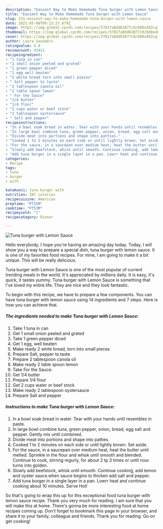 ```yaml
---
description: "Easiest Way to Make Homemade Tuna burger with Lemon Sauce"
title: "Easiest Way to Make Homemade Tuna burger with Lemon Sauce"
slug: 531-easiest-way-to-make-homemade-tuna-burger-with-lemon-sauce
date: 2021-05-08T09:13:27.679Z
image: https://img-global.cpcdn.com/recipes/5701fa8dd63877c0/680x482cq70/tuna-burger-with-lemon-sauce-recipe-main-photo.jpg
thumbnail: https://img-global.cpcdn.com/recipes/5701fa8dd63877c0/680x482cq70/tuna-burger-with-lemon-sauce-recipe-main-photo.jpg
cover: https://img-global.cpcdn.com/recipes/5701fa8dd63877c0/680x482cq70/tuna-burger-with-lemon-sauce-recipe-main-photo.jpg
author: Laura Saunders
ratingvalue: 4.4
reviewcount: 43411
recipeingredient:
- "1 tuna in can"
- "1 small onion peeled and grated"
- "1 green pepper diced"
- "1 egg well beaten"
- "2 white bread torn into small pieces"
- " Salt pepper to taste"
- "2 tablespoon canola oil"
- "2 table spoon lemon"
- " For the Sauce"
- "1/4 butter"
- "1/4 flour"
- "2 cups water or beef stock"
- "2 tablespoon oystersauce"
- " Salt and pepper"
recipeinstructions:
- "In a bowl soak bread in water. Tear with your hands until resembles in paste."
- "In large bowl combine tuna, green pepper, onion, bread, egg salt and pepper. Gently mix until combined."
- "Divide meat into portions and shape into patties."
- "Cooked 1 to 2 minutes on each side or until lightly brown. Set aside."
- "For the sauce, in a saucepan over medium heat, heat the butter until melted. Sprinkle in the flour and whisk until smooth and blended. Continue to cook, stirring regurly, for about 2 tp 3 times or until roux turns into golden."
- "Slowly add beefstock, whisk until smooth. Continue cookinģ, add lemon and oyster sauce.when sauce begins to thicken add salt and pepper."
- "Add tuna burger in a single layer in a pan. Lowrr heat and continue cooking about 10 minutes. Serve Hot!"
categories:
- Recipe
tags:
- tuna
- burger
- with

katakunci: tuna burger with 
nutrition: 207 calories
recipecuisine: American
preptime: "PT15M"
cooktime: "PT53M"
recipeyield: "1"
recipecategory: Dinner

---
```



![Tuna burger with Lemon Sauce](https://img-global.cpcdn.com/recipes/5701fa8dd63877c0/680x482cq70/tuna-burger-with-lemon-sauce-recipe-main-photo.jpg)

Hello everybody, I hope you're having an amazing day today. Today, I will show you a way to prepare a special dish, tuna burger with lemon sauce. It is one of my favorites food recipes. For mine, I am going to make it a bit unique. This will be really delicious.

Tuna burger with Lemon Sauce is one of the most popular of current trending meals in the world. It's appreciated by millions daily. It is easy, it's quick, it tastes yummy. Tuna burger with Lemon Sauce is something that I've loved my entire life. They are nice and they look fantastic.




To begin with this recipe, we have to prepare a few components. You can have tuna burger with lemon sauce using 14 ingredients and 7 steps. Here is how you can achieve that.

<!--inarticleads1-->

##### The ingredients needed to make Tuna burger with Lemon Sauce:

1. Take 1 tuna in can
1. Get 1 small onion peeled and grated
1. Take 1 green pepper diced
1. Get 1 egg, well beaten
1. Make ready 2 white bread, torn into small pieces
1. Prepare  Salt, pepper to taste
1. Prepare 2 tablespoon canola oil
1. Make ready 2 table spoon lemon
1. Take  For the Sauce:
1. Get 1/4 butter
1. Prepare 1/4 flour
1. Get 2 cups water or beef stock
1. Make ready 2 tablespoon oystersauce
1. Prepare  Salt and pepper




<!--inarticleads2-->

##### Instructions to make Tuna burger with Lemon Sauce:

1. In a bowl soak bread in water. Tear with your hands until resembles in paste.
1. In large bowl combine tuna, green pepper, onion, bread, egg salt and pepper. Gently mix until combined.
1. Divide meat into portions and shape into patties.
1. Cooked 1 to 2 minutes on each side or until lightly brown. Set aside.
1. For the sauce, in a saucepan over medium heat, heat the butter until melted. Sprinkle in the flour and whisk until smooth and blended. Continue to cook, stirring regurly, for about 2 tp 3 times or until roux turns into golden.
1. Slowly add beefstock, whisk until smooth. Continue cookinģ, add lemon and oyster sauce.when sauce begins to thicken add salt and pepper.
1. Add tuna burger in a single layer in a pan. Lowrr heat and continue cooking about 10 minutes. Serve Hot!




So that's going to wrap this up for this exceptional food tuna burger with lemon sauce recipe. Thank you very much for reading. I am sure that you will make this at home. There's gonna be more interesting food at home recipes coming up. Don't forget to bookmark this page in your browser, and share it to your family, colleague and friends. Thank you for reading. Go on get cooking!
